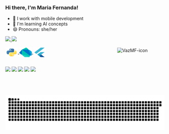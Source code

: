 ### Hi there, I'm Maria Fernanda!

- 🔭 I work with mobile development
- 🌱 I'm learning AI concepts
- 😄 Pronouns: she/her

 <div>
  <a href="https://github.com/VazMF">
  <img height="180em" src="https://github-readme-stats.vercel.app/api?username=VazMF&show_icons=true&theme=dracula&include_all_commits=true&count_private=true"/>
  <img height="180em" src="https://github-readme-stats.vercel.app/api/top-langs/?username=VazMF&layout=compact&langs_count=7&theme=dracula"/>
</div>
<div style="display: inline_block"><br>
  <img align="center" alt="VazMF-python" height="30" width="40" src="https://raw.githubusercontent.com/devicons/devicon/master/icons/python/python-original.svg">
  <img align="center" alt="VazMF-dart" height="30" width="40" src="https://raw.githubusercontent.com/devicons/devicon/master/icons/dart/dart-original.svg">
  <img align="center" alt="VazMF-flutter" height="30" width="40" src="https://raw.githubusercontent.com/devicons/devicon/master/icons/flutter/flutter-original.svg">
  <img align="right" alt="VazMF-icon" height="150" width="150" src="https://cdn.discordapp.com/attachments/566740682488938536/873780315808727080/vaz-mf-icon.gif">
  
  ##
  
  <div>
  <a href="https://www.instagram.com/vaz_mf/" target="_blank"><img src="https://img.shields.io/badge/-Instagram-%23E4405F?style=for-the-badge&logo=instagram&logoColor=white" target="_blank"></a>
 <a href="https://www.facebook.com/VazMF/" target="_blank"><img src="https://img.shields.io/badge/Facebook-1877F2?style=for-the-badge&logo=facebook&logoColor=white" target="_blank"></a>
   <a href="https://www.linkedin.com/in/vazmf/" target="_blank"><img src="https://img.shields.io/badge/-LinkedIn-%230077B5?style=for-the-badge&logo=linkedin&logoColor=white" target="_blank"></a>
  <a href = "mailto:vazfernandam@gmail.com"><img src="https://img.shields.io/badge/-Gmail-%23333?style=for-the-badge&logo=gmail&logoColor=white" target="_blank"></a>
  <a href="https://open.spotify.com/user/227ivpwams4zd76inxcbvp72q?si=cf04fadf823e497df/" target="_blank"><img src="https://img.shields.io/badge/Spotify-1ED760?&style=for-the-badge&logo=spotify&logoColor=white" target="_blank"></a> 

 ![Snake animation](https://github.com/VazMF/VazMF/blob/output/github-contribution-grid-snake.svg)
    
  </div>
